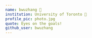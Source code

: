 ```yaml
---
name: bwuzhang 🐶
institution: University of Toronto 🚩
profile_pic: photo.jpg 
quote: Eyes on the goals!
github_user: bwuzhang
---
```

